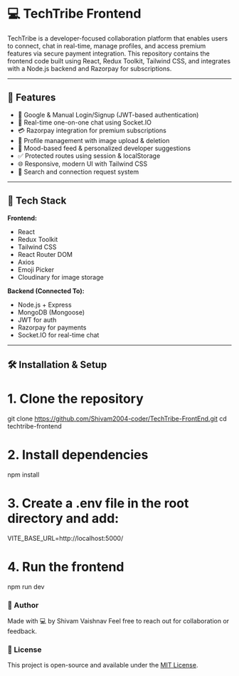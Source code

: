 # 💻 TechTribe Frontend

TechTribe is a developer-focused collaboration platform that enables users to connect, chat in real-time, manage profiles, and access premium features via secure payment integration. This repository contains the frontend code built using React, Redux Toolkit, Tailwind CSS, and integrates with a Node.js backend and Razorpay for subscriptions.

---

## 🌟 Features

- 🔐 Google & Manual Login/Signup (JWT-based authentication)
- 💬 Real-time one-on-one chat using Socket.IO
- 💳 Razorpay integration for premium subscriptions
- 📁 Profile management with image upload & deletion
- 🧠 Mood-based feed & personalized developer suggestions
- ✅ Protected routes using session & localStorage
- 🌐 Responsive, modern UI with Tailwind CSS
- 🔎 Search and connection request system

---

## 🚀 Tech Stack

**Frontend:**
- React
- Redux Toolkit
- Tailwind CSS
- React Router DOM
- Axios
- Emoji Picker
- Cloudinary for image storage

**Backend (Connected To):**
- Node.js + Express
- MongoDB (Mongoose)
- JWT for auth
- Razorpay for payments
- Socket.IO for real-time chat

---

## 🛠️ Installation & Setup

# 1. Clone the repository
git clone https://github.com/Shivam2004-coder/TechTribe-FrontEnd.git
cd techtribe-frontend

# 2. Install dependencies
npm install

# 3. Create a .env file in the root directory and add:
VITE_BASE_URL=http://localhost:5000/

# 4. Run the frontend
npm run dev


### 👤 Author
Made with 💻 by Shivam Vaishnav
Feel free to reach out for collaboration or feedback.

### 📄 License
This project is open-source and available under the [MIT License](https://opensource.org/licenses/MIT).